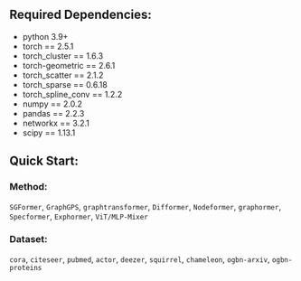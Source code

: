 

## Required Dependencies:
- python 3.9+
- torch == 2.5.1
- torch_cluster == 1.6.3
- torch-geometric == 2.6.1
- torch_scatter == 2.1.2
- torch_sparse == 0.6.18
- torch_spline_conv == 1.2.2
- numpy == 2.0.2
- pandas == 2.2.3
- networkx == 3.2.1
- scipy == 1.13.1

## Quick Start:

### Method:
`SGFormer`, `GraphGPS`, `graphtransformer`, `Difformer`, `Nodeformer`, `graphormer`, `Specformer`, `Exphormer`, `ViT/MLP-Mixer`
### Dataset:
`cora`, `citeseer`, `pubmed`, `actor`, `deezer`, `squirrel`, `chameleon`, `ogbn-arxiv`, `ogbn-proteins`
